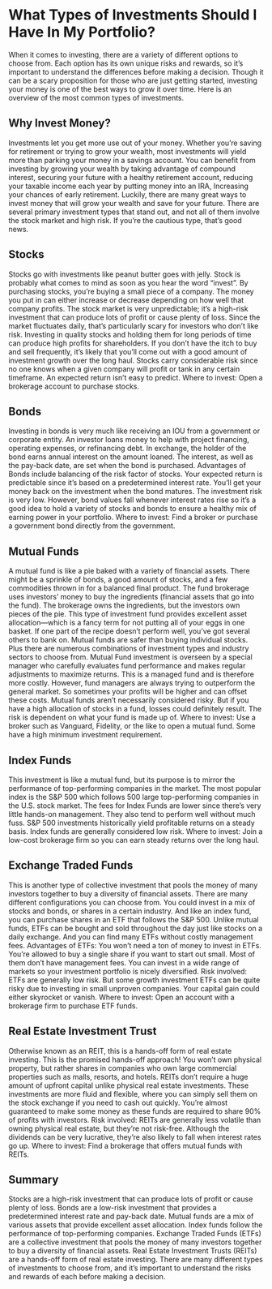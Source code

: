 # What Types of Investments Should I Have In My Portfolio?
When it comes to investing, there are a variety of different options to choose from. Each option has its own unique risks and rewards, so it’s important to understand the differences before making a decision.
Though it can be a scary proposition for those who are just getting started, investing your money is one of the best ways to grow it over time.
Here is an overview of the most common types of investments.
## Why Invest Money?
Investments let you get more use out of your money. Whether you’re saving for retirement or trying to grow your wealth, most investments will yield more than parking your money in a savings account.
You can benefit from investing by growing your wealth by taking advantage of compound interest, securing your future with a healthy retirement account, reducing your taxable income each year by putting money into an IRA, Increasing your chances of early retirement.
Luckily, there are many great ways to invest money that will grow your wealth and save for your future.
There are several primary investment types that stand out, and not all of them involve the stock market and high risk. If you’re the cautious type, that’s good news.
## Stocks
Stocks go with investments like peanut butter goes with jelly. Stock is probably what comes to mind as soon as you hear the word “invest”.
By purchasing stocks, you’re buying a small piece of a company. The money you put in can either increase or decrease depending on how well that company profits.
The stock market is very unpredictable; it’s a high-risk investment that can produce lots of profit or cause plenty of loss. Since the market fluctuates daily, that’s particularly scary for investors who don’t like risk.
Investing in quality stocks and holding them for long periods of time can produce high profits for shareholders. 
If you don’t have the itch to buy and sell frequently, it’s likely that you’ll come out with a good amount of investment growth over the long haul.
Stocks carry considerable risk since no one knows when a given company will profit or tank in any certain timeframe. An expected return isn’t easy to predict.
Where to invest: Open a brokerage account to purchase stocks.
## Bonds
Investing in bonds is very much like receiving an IOU from a government or corporate entity. An investor loans money to help with project financing, operating expenses, or refinancing debt.
In exchange, the holder of the bond earns annual interest on the amount loaned. The interest, as well as the pay-back date, are set when the bond is purchased.
Advantages of Bonds include balancing of the risk factor of stocks. Your expected return is predictable since it’s based on a predetermined interest rate. You’ll get your money back on the investment when the bond matures.
The investment risk is very low. However, bond values fall whenever interest rates rise so it’s a good idea to hold a variety of stocks and bonds to ensure a healthy mix of earning power in your portfolio.
Where to invest: Find a broker or purchase a government bond directly from the government.
## Mutual Funds
A mutual fund is like a pie baked with a variety of financial assets. There might be a sprinkle of bonds, a good amount of stocks, and a few commodities thrown in for a balanced final product.
The fund brokerage uses investors’ money to buy the ingredients (financial assets that go into the fund). The brokerage owns the ingredients, but the investors own pieces of the pie.
This type of investment fund provides excellent asset allocation—which is a fancy term for not putting all of your eggs in one basket. If one part of the recipe doesn’t perform well, you’ve got several others to bank on.
Mutual funds are safer than buying individual stocks. Plus there are numerous combinations of investment types and industry sectors to choose from.
Mutual Fund investment is overseen by a special manager who carefully evaluates fund performance and makes regular adjustments to maximize returns.
This is a managed fund and is therefore more costly. However, fund managers are always trying to outperform the general market. So sometimes your profits will be higher and can offset these costs.
Mutual funds aren’t necessarily considered risky. But if you have a high allocation of stocks in a fund, losses could definitely result. The risk is dependent on what your fund is made up of.
Where to invest: Use a broker such as Vanguard, Fidelity, or the like to open a mutual fund. Some have a high minimum investment requirement.
## Index Funds
This investment is like a mutual fund, but its purpose is to mirror the performance of top-performing companies in the market. The most popular index is the S&P 500 which follows 500 large top-performing companies in the U.S. stock market.
The fees for Index Funds are lower since there’s very little hands-on management.
They also tend to perform well without much fuss.
S&P 500 investments historically yield profitable returns on a steady basis.
Index funds are generally considered low risk.
Where to invest: Join a low-cost brokerage firm so you can earn steady returns over the long haul.
## Exchange Traded Funds
This is another type of collective investment that pools the money of many investors together to buy a diversity of financial assets.
There are many different configurations you can choose from. You could invest in a mix of stocks and bonds, or shares in a certain industry. And like an index fund, you can purchase shares in an ETF that follows the S&P 500.
Unlike mutual funds, ETFs can be bought and sold throughout the day just like stocks on a daily exchange. And you can find many ETFs without costly management fees.
Advantages of ETFs:
You won’t need a ton of money to invest in ETFs. You’re allowed to buy a single share if you want to start out small.
Most of them don’t have management fees.
You can invest in a wide range of markets so your investment portfolio is nicely diversified.
Risk involved: ETFs are generally low risk. But some growth investment ETFs can be quite risky due to investing in small unproven companies. Your capital gain could either skyrocket or vanish.
Where to invest: Open an account with a brokerage firm to purchase ETF funds.
## Real Estate Investment Trust
Otherwise known as an REIT, this is a hands-off form of real estate investing. This is the promised hands-off approach! You won’t own physical property, but rather shares in companies who own large commercial properties such as malls, resorts, and hotels.
REITs don’t require a huge amount of upfront capital unlike physical real estate investments. These investments are more fluid and flexible, where you can simply sell them on the stock exchange if you need to cash out quickly. You’re almost guaranteed to make some money as these funds are required to share 90% of profits with investors.
Risk involved: REITs are generally less volatile than owning physical real estate, but they’re not risk-free. Although the dividends can be very lucrative, they’re also likely to fall when interest rates go up.
Where to invest: Find a brokerage that offers mutual funds with REITs.
## Summary
Stocks are a high-risk investment that can produce lots of profit or cause plenty of loss. Bonds are a low-risk investment that provides a predetermined interest rate and pay-back date. Mutual funds are a mix of various assets that provide excellent asset allocation. Index funds follow the performance of top-performing companies. Exchange Traded Funds (ETFs) are a collective investment that pools the money of many investors together to buy a diversity of financial assets. Real Estate Investment Trusts (REITs) are a hands-off form of real estate investing.
There are many different types of investments to choose from, and it’s important to understand the risks and rewards of each before making a decision.
